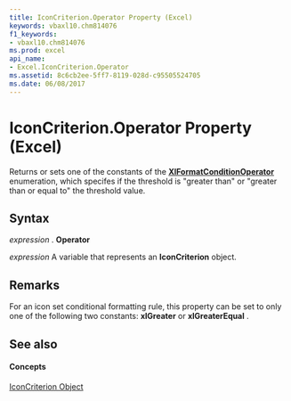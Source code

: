 ```yaml
---
title: IconCriterion.Operator Property (Excel)
keywords: vbaxl10.chm814076
f1_keywords:
- vbaxl10.chm814076
ms.prod: excel
api_name:
- Excel.IconCriterion.Operator
ms.assetid: 8c6cb2ee-5ff7-8119-028d-c95505524705
ms.date: 06/08/2017
---
```



# IconCriterion.Operator Property (Excel)

Returns or sets one of the constants of the  **[XlFormatConditionOperator](Excel.XlFormatConditionOperator.md)** enumeration, which specifes if the threshold is "greater than" or "greater than or equal to" the threshold value.


## Syntax

 _expression_ . **Operator**

 _expression_ A variable that represents an **IconCriterion** object.


## Remarks

For an icon set conditional formatting rule, this property can be set to only one of the following two constants:  **xlGreater** or **xlGreaterEqual** .


## See also


#### Concepts


[IconCriterion Object](Excel.IconCriterion.md)

